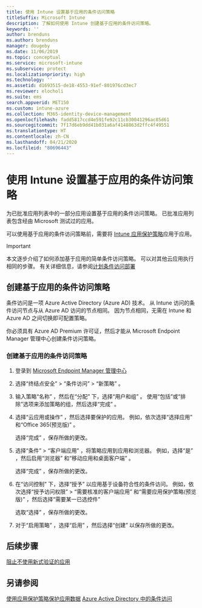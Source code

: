 ```yaml
---
title: 使用 Intune 设置基于应用的条件访问策略
titleSuffix: Microsoft Intune
description: 了解如何使用 Intune 创建基于应用的条件访问策略。
keywords: ''
author: brenduns
ms.author: brenduns
manager: dougeby
ms.date: 11/06/2019
ms.topic: conceptual
ms.service: microsoft-intune
ms.subservice: protect
ms.localizationpriority: high
ms.technology: ''
ms.assetid: d1693515-de18-4553-91ef-801976cd3ec7
ms.reviewer: elocholi
ms.suite: ems
search.appverid: MET150
ms.custom: intune-azure
ms.collection: M365-identity-device-management
ms.openlocfilehash: fadd5817ccd4e591fe92c11cb30041296ac85d61
ms.sourcegitcommit: 7f17d6eb9dd41b031a6af4148863d2ffc4f49551
ms.translationtype: HT
ms.contentlocale: zh-CN
ms.lasthandoff: 04/21/2020
ms.locfileid: "80696443"
---
```

# <a name="set-up-app-based-conditional-access-policies-with-intune"></a>使用 Intune 设置基于应用的条件访问策略

为已批准应用列表中的一部分应用设置基于应用的条件访问策略。 已批准应用列表包含经由 Microsoft 测试过的应用。

可以使用基于应用的条件访问策略前，需要将 [Intune 应用保护策略](../apps/app-protection-policies.md)应用于应用。

> [!IMPORTANT]
> 本文逐步介绍了如何添加基于应用的简单条件访问策略。 可以对其他云应用执行相同的步骤。 有关详细信息，请参阅[计划条件访问部署](https://docs.microsoft.com/azure/active-directory/conditional-access/plan-conditional-access)

## <a name="create-app-based-conditional-access-policies"></a>创建基于应用的条件访问策略

条件访问是一项 Azure Active Directory (Azure AD) 技术。 从 Intune  访问的条件访问节点与从 Azure AD  访问的节点相同。 因为节点相同，无需在 Intune 和 Azure AD 之间切换即可配置策略。

你必须具有 Azure AD Premium 许可证，然后才能从 Microsoft Endpoint Manager 管理中心创建条件访问策略。

### <a name="to-create-an-app-based-conditional-access-policy"></a>创建基于应用的条件访问策略

1. 登录到 [Microsoft Endpoint Manager 管理中心](https://go.microsoft.com/fwlink/?linkid=2109431)

2. 选择“终结点安全”   > “条件访问”   > “新策略”  。

3. 输入策略“名称”  ，然后在“分配”  下，选择“用户和组”  。 使用“包括”或“排除”选项来添加策略的组，然后选择“完成”  。

4. 选择“云应用或操作”  ，然后选择要保护的应用。 例如，依次选择“选择应用”  和“Office 365(预览版)”  。

   选择“完成”  ，保存所做的更改。

5. 选择“条件”   > “客户端应用”  ，将策略应用到应用和浏览器。 例如，选择“是”  ，然后启用“浏览器”  和“移动应用和桌面客户端”  。

   选择“完成”  ，保存所做的更改。

6. 在“访问控制”  下，选择“授予”  以应用基于设备符合性的条件访问。 例如，依次选择“授予访问权限”   > “需要核准的客户端应用”  和“需要应用保护策略(预览版)”  ，然后选择“需要某一已选控件” 

   选取“选择”  ，保存所做的更改。

7. 对于“启用策略”  ，选择“启用”  ，然后选择“创建”  以保存所做的更改。





## <a name="next-steps"></a>后续步骤
[阻止不使用新式验证的应用](app-modern-authentication-block.md)

## <a name="see-also"></a>另请参阅

[使用应用保护策略保护应用数据](../apps/app-protection-policies.md)
[Azure Active Directory 中的条件访问](https://docs.microsoft.com/azure/active-directory/active-directory-conditional-access)
